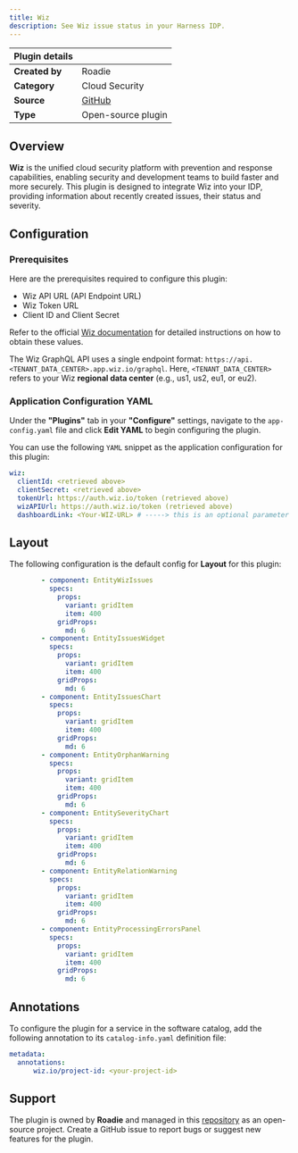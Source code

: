 ```yaml
---
title: Wiz  
description: See Wiz issue status in your Harness IDP.
---
```


| Plugin details |                                                                               |
| -------------- | ----------------------------------------------------------------------------- |
| **Created by** | Roadie                                                                      |
| **Category**   | Cloud Security                                                                     |
| **Source**     | [GitHub](https://github.com/RoadieHQ/roadie-backstage-plugins/tree/main/plugins/frontend/backstage-plugin-wiz) |
| **Type**       | Open-source plugin                                                            |

## Overview
**Wiz** is the unified cloud security platform with prevention and response capabilities, enabling security and development teams to build faster and more securely. This plugin is designed to integrate Wiz into your IDP, providing information about recently created issues, their status and severity.

## Configuration

### Prerequisites
Here are the prerequisites required to configure this plugin: 
- Wiz API URL (API Endpoint URL)
- Wiz Token URL
- Client ID and Client Secret

Refer to the official [Wiz documentation](https://win.wiz.io/reference/prerequisites) for detailed instructions on how to obtain these values.

The Wiz GraphQL API uses a single endpoint format:
``https://api.<TENANT_DATA_CENTER>.app.wiz.io/graphql``. 
Here, ``<TENANT_DATA_CENTER>`` refers to your Wiz **regional data center** (e.g., us1, us2, eu1, or eu2).

### Application Configuration YAML
Under the **"Plugins"** tab in your **"Configure"** settings, navigate to the ``app-config.yaml`` file and click **Edit YAML** to begin configuring the plugin.

You can use the following ``YAML`` snippet as the application configuration for this plugin:
```YAML
wiz:
  clientId: <retrieved above>
  clientSecret: <retrieved above>
  tokenUrl: https://auth.wiz.io/token (retrieved above)
  wizAPIUrl: https://auth.wiz.io/token (retrieved above)
  dashboardLink: <Your-WIZ-URL> # -----> this is an optional parameter
```

## Layout
The following configuration is the default config for **Layout** for this plugin:
```YAML
        - component: EntityWizIssues
          specs:
            props:
              variant: gridItem
              item: 400
            gridProps:
              md: 6
        - component: EntityIssuesWidget
          specs:
            props:
              variant: gridItem
              item: 400
            gridProps:
              md: 6
        - component: EntityIssuesChart
          specs:
            props:
              variant: gridItem
              item: 400
            gridProps:
              md: 6
        - component: EntityOrphanWarning
          specs:
            props:
              variant: gridItem
              item: 400
            gridProps:
              md: 6
        - component: EntitySeverityChart
          specs:
            props:
              variant: gridItem
              item: 400
            gridProps:
              md: 6
        - component: EntityRelationWarning
          specs:
            props:
              variant: gridItem
              item: 400
            gridProps:
              md: 6
        - component: EntityProcessingErrorsPanel
          specs:
            props:
              variant: gridItem
              item: 400
            gridProps:
              md: 6
```

## Annotations
To configure the plugin for a service in the software catalog, add the following annotation to its ``catalog-info.yaml`` definition file:

```YAML
metadata:
  annotations:
      wiz.io/project-id: <your-project-id>
```

## Support
The plugin is owned by **Roadie** and managed in this [repository](https://github.com/RoadieHQ/roadie-backstage-plugins/tree/main/plugins/frontend/backstage-plugin-wiz) as an open-source project. Create a GitHub issue to report bugs or suggest new features for the plugin.



